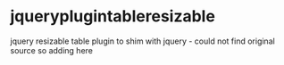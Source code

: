 # jqueryplugintableresizable
jquery resizable table plugin to shim with jquery - could not find original source so adding here
